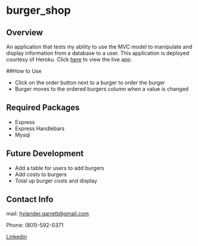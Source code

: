 # burger_shop

## Overview

An application that tests my ability to use the MVC model to manipulate and display information from a database to a user. 
This application is deployed courtesy of Heroku. Click [here](https://desolate-savannah-10866.herokuapp.com/) to view the live app. 

##How to Use
* Click on the order button next to a burger to order the burger
* Burger moves to the ordered burgers column when a value is changed

## Required Packages

* Express
* Express Handlebars
* Mysql

## Future Development

* Add a table for users to add burgers
* Add costs to burgers
* Total up burger costs and display 

## Contact Info

mail: hylander.garrett@gmail.com

Phone: (801)-592-0371

[Linkedin](https://www.linkedin.com/in/garrett-h-859007a0/)
